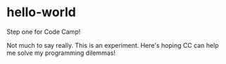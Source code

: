 # hello-world
Step one for Code Camp!

Not much to say really. This is an experiment. Here's hoping CC can help me solve my programming dilemmas!
